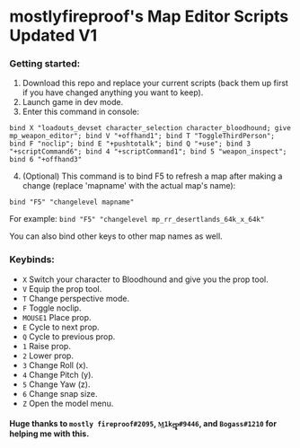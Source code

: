 # mostlyfireproof's Map Editor Scripts Updated V1

### Getting started:
1. Download this repo and replace your current scripts (back them up first if you have changed anything you want to keep).
2. Launch game in dev mode.
3. Enter this command in console:

`bind X "loadouts_devset character_selection character_bloodhound; give mp_weapon_editor"; bind V "+offhand1"; bind T "ToggleThirdPerson"; bind F "noclip"; bind E "+pushtotalk"; bind Q "+use"; bind 3 "+scriptCommand6"; bind 4 "+scriptCommand1"; bind 5 "weapon_inspect"; bind 6 "+offhand3"`

4. (Optional) This command is to bind F5 to refresh a map after making a change (replace 'mapname' with the actual map's name):

`bind "F5" "changelevel mapname"`

For example: `bind "F5" "changelevel mp_rr_desertlands_64k_x_64k"`

You can also bind other keys to other map names as well.




### Keybinds:
* `X` Switch your character to Bloodhound and give you the prop tool.
* `V` Equip the prop tool.
* `T` Change perspective mode.
* `F` Toggle noclip.
* `MOUSE1` Place prop.
* `E` Cycle to next prop.
* `Q` Cycle to previous prop.
* `1` Raise prop.
* `2` Lower prop.
* `3` Change Roll (x).
* `4` Change Pitch (y).
* `5` Change Yaw (z).
* `6` Change snap size.
* `Z` Open the model menu.

#### Huge thanks to `mostly fireproof#2095`, `M͢1ke̵̲ͅp̴͖̙̞#9446`, and `Bogass#1210` for helping me with this.
